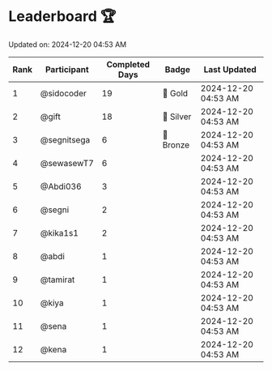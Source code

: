 # Leaderboard 🏆

Updated on: 2024-12-20 04:53 AM

| Rank | Participant       | Completed Days | Badge      | Last Updated         |
|------|-------------------|----------------|------------|----------------------|
| 1    | @sidocoder        | 19             | 🏅 Gold     | 2024-12-20 04:53 AM |
| 2    | @gift             | 18             | 🥈 Silver   | 2024-12-20 04:53 AM |
| 3    | @segnitsega       | 6              | 🥉 Bronze   | 2024-12-20 04:53 AM |
| 4    | @sewasewT7        | 6              |            | 2024-12-20 04:53 AM |
| 5    | @Abdi036          | 3              |            | 2024-12-20 04:53 AM |
| 6    | @segni            | 2              |            | 2024-12-20 04:53 AM |
| 7    | @kika1s1          | 2              |            | 2024-12-20 04:53 AM |
| 8    | @abdi             | 1              |            | 2024-12-20 04:53 AM |
| 9    | @tamirat          | 1              |            | 2024-12-20 04:53 AM |
| 10   | @kiya             | 1              |            | 2024-12-20 04:53 AM |
| 11   | @sena             | 1              |            | 2024-12-20 04:53 AM |
| 12   | @kena             | 1              |            | 2024-12-20 04:53 AM |
